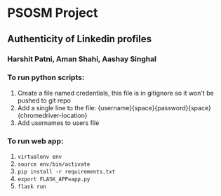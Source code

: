 # PSOSM Project
## Authenticity of Linkedin profiles
### Harshit Patni, Aman Shahi, Aashay Singhal

### To run python scripts:
1) Create a file named credentials, this file is in gitignore so it won't be pushed to git repo
2) Add a single line to the file: {username}{space}{password}{space}{chromedriver-location}
3) Add usernames to users file

### To run web app:
1) `virtualenv env`
2) `source env/bin/activate`
1) `pip install -r requirements.txt`
2) `export FLASK_APP=app.py`
3) `flask run`
